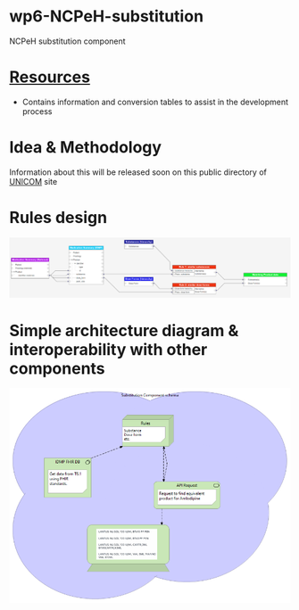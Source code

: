# wp6-NCPeH-substitution
NCPeH substitution component

# [Resources](/resources/)
- Contains information and conversion tables to assist in the development process

# Idea & Methodology

Information about this will be released soon on this public directory of [UNICOM](https://unicom-project.eu/public-deliverables/) site

# Rules design

![Rule methodology](/image/rule_design.png)

# Simple architecture diagram & interoperability with other components
![Software approac](/image/Substitution_result.png)
